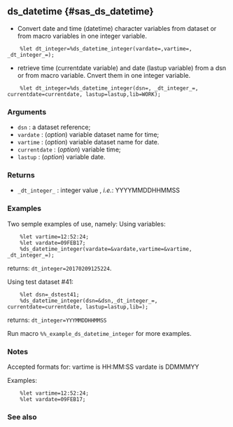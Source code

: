 ## ds_datetime {#sas_ds_datetime}
* Convert date and time (datetime) character variables from dataset or from macro variables in one integer variable.

~~~sas
	%let dt_integer=%ds_datetime_integer(vardate=,vartime=, _dt_integer_=);
~~~

* retrieve time (currentdate variable) and date (lastup variable) from a dsn or from macro variable. Cnvert them in one integer variable.

~~~sas
	%let dt_integer=%ds_datetime_integer(dsn=, _dt_integer_=, currentdate=currentdate, lastup=lastup,lib=WORK);
~~~

### Arguments
* `dsn` : a dataset reference;
* `vardate` : (_option_) variable dataset name for  time;
* `vartime` : (_option_) variable dataset name for  date.
* `currentdate` : (_option_) variable  time;
* `lastup` : (_option_) variable date.
 
### Returns
* `_dt_integer_` :  integer value , _i.e._:
   YYYYMMDDHHMMSS

### Examples
Two semple examples of use, namely: 
Using variables:

~~~sas
	%let vartime=12:52:24;
	%let vardate=09FEB17;	
	%ds_datetime_integer(vardate=&vardate,vartime=&vartime, _dt_integer_=);
~~~

returns: `dt_integer=20170209125224`.
 
Using  test dataset #41:

~~~sas
    %let dsn=_dstest41;
	%ds_datetime_integer(dsn=&dsn,_dt_integer_=, currentdate=currentdate, lastup=lastup,lib=);
~~~
	
returns: `dt_integer=YYYMMDDHHMMSS`	 

Run macro `%%_example_ds_datetime_integer` for more examples.
### Notes
Accepted formats for:
	     vartime is HH:MM:SS
         vardate is DDMMMYY
 
Examples: 
~~~sas
	%let vartime=12:52:24;
    %let vardate=09FEB17;
~~~

### See also

